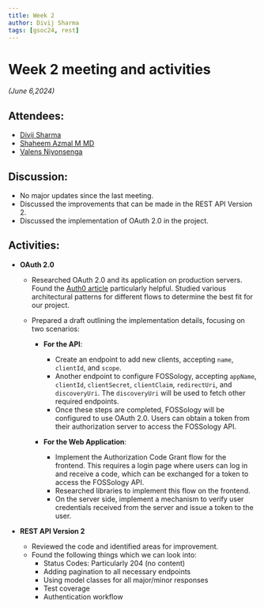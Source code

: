 ```yaml
---
title: Week 2
author: Divij Sharma
tags: [gsoc24, rest]
---
```

<!--
SPDX-License-Identifier: CC-BY-SA-4.0

SPDX-FileCopyrightText: 2024 Divij Sharma <divijs75@gmail.com>
-->

# Week 2 meeting and activities

*(June 6,2024)*

## Attendees:

- [Divij Sharma](https://github.com/dvjsharma)
- [Shaheem Azmal M MD](https://github.com/shaheemazmalmmd)
- [Valens Niyonsenga](https://github.com/valens200)

## Discussion:

  - No major updates since the last meeting.
  - Discussed the improvements that can be made in the REST API Version 2.
  - Discussed the implementation of OAuth 2.0 in the project.

## Activities:

- **OAuth 2.0**
  - Researched OAuth 2.0 and its application on production servers. Found the [Auth0 article](https://auth0.com/intro-to-iam/what-is-oauth-2) particularly helpful. Studied various architectural patterns for different flows to determine the best fit for our project.
  - Prepared a draft outlining the implementation details, focusing on two scenarios:

    - **For the API**:
      - Create an endpoint to add new clients, accepting `name`, `clientId`, and `scope`.
      - Another endpoint to configure FOSSology, accepting `appName`, `clientId`, `clientSecret`, `clientClaim`, `redirectUri`, and `discoveryUri`. The `discoveryUri` will be used to fetch other required endpoints.
      - Once these steps are completed, FOSSology will be configured to use OAuth 2.0. Users can obtain a token from their authorization server to access the FOSSology API.

    - **For the Web Application**:
      - Implement the Authorization Code Grant flow for the frontend. This requires a login page where users can log in and receive a code, which can be exchanged for a token to access the FOSSology API.
      - Researched libraries to implement this flow on the frontend.
      - On the server side, implement a mechanism to verify user credentials received from the server and issue a token to the user.

- **REST API Version 2**
  - Reviewed the code and identified areas for improvement.
  - Found the following things which we can look into:
    - Status Codes: Particularly 204 (no content)
    - Adding pagination to all necessary endpoints
    - Using model classes for all major/minor responses
    - Test coverage
    - Authentication workflow